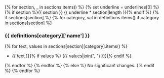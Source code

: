 {% for section, _ in sections.items() %}
{% set underline = underlines[0] %}{% if section %}{{ section }}
{{ underline * section|length }}{% endif %}
{% if sections[section] %}
{% for category, val in definitions.items() if category in sections[section] %}

### {{ definitions[category]['name'] }}

{% for text, values in sections[section][category].items() %}
- {{ text }}{% if values %} ({{ values|join(", ") }}){% endif %}

{% endfor %}
{% endfor %}
{% else %}
No significant changes.
{% endif %}
{% endfor %}
